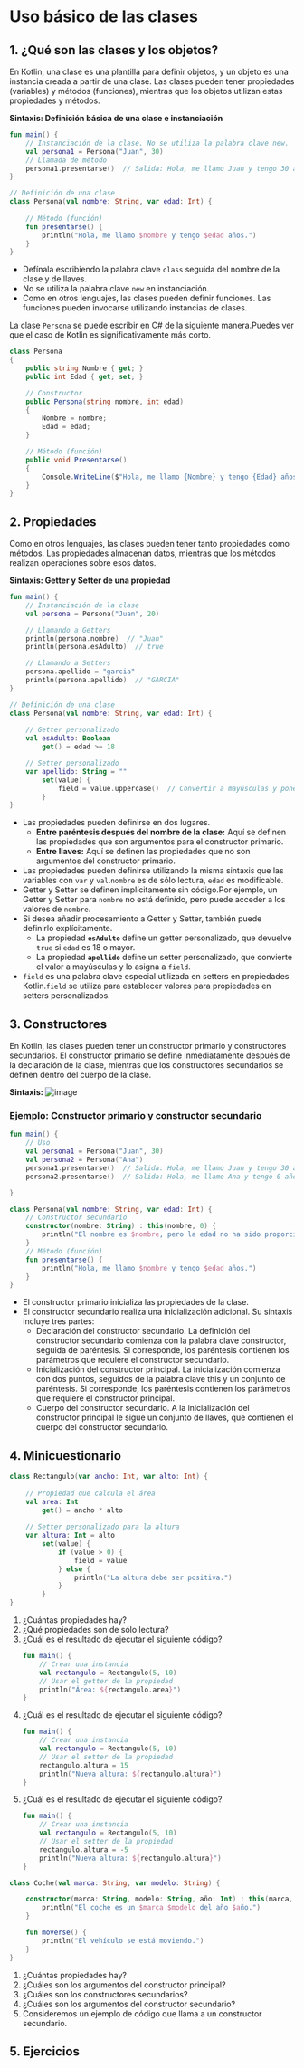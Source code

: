 # Uso básico de las clases

## 1. ¿Qué son las clases y los objetos?
En Kotlin, una clase es una plantilla para definir objetos, y un objeto es una instancia creada a partir de una clase. Las clases pueden tener propiedades (variables) y métodos (funciones), mientras que los objetos utilizan estas propiedades y métodos.

**Sintaxis: Definición básica de una clase e instanciación**
```kotlin
fun main() {
    // Instanciación de la clase. No se utiliza la palabra clave new.
    val persona1 = Persona("Juan", 30)
    // Llamada de método
    persona1.presentarse()  // Salida: Hola, me llamo Juan y tengo 30 años.
}

// Definición de una clase
class Persona(val nombre: String, var edad: Int) {
    
    // Método (función)
    fun presentarse() {
        println("Hola, me llamo $nombre y tengo $edad años.")
    }
}
```
- Defínala escribiendo la palabra clave `class` seguida del nombre de la clase y de llaves.
- No se utiliza la palabra clave `new` en instanciación.
- Como en otros lenguajes, las clases pueden definir funciones. Las funciones pueden invocarse utilizando instancias de clases.

La clase `Persona` se puede escribir en C# de la siguiente manera.Puedes ver que el caso de Kotlin es significativamente más corto.
```csharp
class Persona
{
    public string Nombre { get; }
    public int Edad { get; set; }

    // Constructor
    public Persona(string nombre, int edad)
    {
        Nombre = nombre;
        Edad = edad;
    }

    // Método (función)
    public void Presentarse()
    {
        Console.WriteLine($"Hola, me llamo {Nombre} y tengo {Edad} años.");
    }
}
```

## 2. Propiedades
Como en otros lenguajes, las clases pueden tener tanto propiedades como métodos. Las propiedades almacenan datos, mientras que los métodos realizan operaciones sobre esos datos.

**Sintaxis: Getter y Setter de una propiedad**
```kotlin
fun main() {
    // Instanciación de la clase
    val persona = Persona("Juan", 20)

    // Llamando a Getters
    println(persona.nombre)  // "Juan"
    println(persona.esAdulto)  // true

    // Llamando a Setters
    persona.apellido = "garcia"
    println(persona.apellido)  // "GARCIA"
}

// Definición de una clase
class Persona(val nombre: String, var edad: Int) {
    
    // Getter personalizado
    val esAdulto: Boolean
        get() = edad >= 18

    // Setter personalizado
    var apellido: String = ""
        set(value) {
            field = value.uppercase()  // Convertir a mayúsculas y poner
        }
}
```
- Las propiedades pueden definirse en dos lugares.
  - **Entre paréntesis después del nombre de la clase:** Aquí se definen las propiedades que son argumentos para el constructor primario.
  - **Entre llaves:** Aquí se definen las propiedades que no son argumentos del constructor primario.
- Las propiedades pueden definirse utilizando la misma sintaxis que las variables con `var` y `val`.`nombre` es de sólo lectura, `edad` es modificable.
- Getter y Setter se definen implícitamente sin código.Por ejemplo, un Getter y Setter para `nombre` no está definido, pero puede acceder a los valores de `nombre`.
- Si desea añadir procesamiento a Getter y Setter, también puede definirlo explícitamente.
  - La propiedad **`esAdulto`** define un getter personalizado, que devuelve `true` si `edad` es 18 o mayor.
  - La propiedad **`apellido`** define un setter personalizado, que convierte el valor a mayúsculas y lo asigna a `field`.
- `field` es una palabra clave especial utilizada en setters en propiedades Kotlin.`field` se utiliza para establecer valores para propiedades en setters personalizados.

## 3. Constructores
En Kotlin, las clases pueden tener un constructor primario y constructores secundarios. El constructor primario se define inmediatamente después de la declaración de la clase, mientras que los constructores secundarios se definen dentro del cuerpo de la clase.

**Sintaxis:**
![image](https://github.com/user-attachments/assets/fed18b1b-9d64-446f-90fb-9b9a9a334d66)

### **Ejemplo: Constructor primario y constructor secundario**
```kotlin
fun main() {
    // Uso
    val persona1 = Persona("Juan", 30)
    val persona2 = Persona("Ana")
    persona1.presentarse()  // Salida: Hola, me llamo Juan y tengo 30 años.
    persona2.presentarse()  // Salida: Hola, me llamo Ana y tengo 0 años.

}

class Persona(val nombre: String, var edad: Int) {
    // Constructor secundario
    constructor(nombre: String) : this(nombre, 0) {
        println("El nombre es $nombre, pero la edad no ha sido proporcionada.")
    }
    // Método (función)
    fun presentarse() {
        println("Hola, me llamo $nombre y tengo $edad años.")
    }
}
```
- El constructor primario inicializa las propiedades de la clase.
- El constructor secundario realiza una inicialización adicional. Su sintaxis incluye tres partes:
  - Declaración del constructor secundario. La definición del constructor secundario comienza con la palabra clave constructor, seguida de paréntesis. Si corresponde, los paréntesis contienen los parámetros que requiere el constructor secundario.
  - Inicialización del constructor principal. La inicialización comienza con dos puntos, seguidos de la palabra clave this y un conjunto de paréntesis. Si corresponde, los paréntesis contienen los parámetros que requiere el constructor principal.
  - Cuerpo del constructor secundario. A la inicialización del constructor principal le sigue un conjunto de llaves, que contienen el cuerpo del constructor secundario.

## 4. Minicuestionario

```kotlin
class Rectangulo(var ancho: Int, var alto: Int) {
    
    // Propiedad que calcula el área
    val area: Int
        get() = ancho * alto
    
    // Setter personalizado para la altura
    var altura: Int = alto
        set(value) {
            if (value > 0) {
                field = value
            } else {
                println("La altura debe ser positiva.")
            }
        }
}
```
  1. ¿Cuántas propiedades hay?
  1. ¿Qué propiedades son de sólo lectura?
  1. ¿Cuál es el resultado de ejecutar el siguiente código?
      ```kotlin
      fun main() {
          // Crear una instancia
          val rectangulo = Rectangulo(5, 10)
          // Usar el getter de la propiedad
          println("Área: ${rectangulo.area}")
      }
      ```
  1. ¿Cuál es el resultado de ejecutar el siguiente código?
      ```kotlin
      fun main() {
          // Crear una instancia
          val rectangulo = Rectangulo(5, 10)
          // Usar el setter de la propiedad
          rectangulo.altura = 15
          println("Nueva altura: ${rectangulo.altura}")
      }
      ```
  1. ¿Cuál es el resultado de ejecutar el siguiente código?
      ```kotlin
      fun main() {
          // Crear una instancia
          val rectangulo = Rectangulo(5, 10)
          // Usar el setter de la propiedad
          rectangulo.altura = -5
          println("Nueva altura: ${rectangulo.altura}")
      }
      ```

```kotlin
class Coche(val marca: String, var modelo: String) {

    constructor(marca: String, modelo: String, año: Int) : this(marca, modelo) {
        println("El coche es un $marca $modelo del año $año.")
    }

    fun moverse() {
        println("El vehículo se está moviendo.")
    }
}
```
  1. ¿Cuántas propiedades hay?
  1. ¿Cuáles son los argumentos del constructor principal?
  1. ¿Cuáles son los constructores secundarios?
  1. ¿Cuáles son los argumentos del constructor secundario?
  1. Consideremos un ejemplo de código que llama a un constructor secundario.

## 5. Ejercicios
